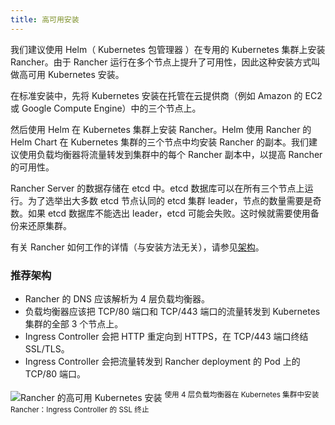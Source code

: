```yaml
---
title: 高可用安装
---
```


我们建议使用 Helm（ Kubernetes 包管理器 ）在专用的 Kubernetes 集群上安装 Rancher。由于 Rancher 运行在多个节点上提升了可用性，因此这种安装方式叫做高可用 Kubernetes 安装。

在标准安装中，先将 Kubernetes 安装在托管在云提供商（例如 Amazon 的 EC2 或 Google Compute Engine）中的三个节点上。

然后使用 Helm 在 Kubernetes 集群上安装 Rancher。Helm 使用 Rancher 的 Helm Chart 在 Kubernetes 集群的三个节点中均安装 Rancher 的副本。我们建议使用负载均衡器将流量转发到集群中的每个 Rancher 副本中，以提高 Rancher 的可用性。

Rancher Server 的数据存储在 etcd 中。etcd 数据库可以在所有三个节点上运行。为了选举出大多数 etcd 节点认同的 etcd 集群 leader，节点的数量需要是奇数。如果 etcd 数据库不能选出 leader，etcd 可能会失败。这时候就需要使用备份来还原集群。

有关 Rancher 如何工作的详情（与安装方法无关），请参见[架构](../../../pages-for-subheaders/rancher-manager-architecture.md)。

### 推荐架构

- Rancher 的 DNS 应该解析为 4 层负载均衡器。
- 负载均衡器应该把 TCP/80 端口和 TCP/443 端口的流量转发到 Kubernetes 集群的全部 3 个节点上。
- Ingress Controller 会把 HTTP 重定向到 HTTPS，在 TCP/443 端口终结 SSL/TLS。
- Ingress Controller 会把流量转发到 Rancher deployment 的 Pod 上的 TCP/80 端口。

![Rancher 的高可用 Kubernetes 安装](/img/ha/rancher2ha.svg)
<sup>使用 4 层负载均衡器在 Kubernetes 集群中安装 Rancher：Ingress Controller 的 SSL 终止</sup>

